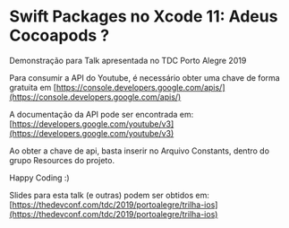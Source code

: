 # Swift Packages no Xcode 11: Adeus Cocoapods ?
Demonstração para Talk apresentada no TDC Porto Alegre 2019

Para consumir a API do Youtube, é necessário obter uma chave de forma gratuita em [https://console.developers.google.com/apis/](https://console.developers.google.com/apis/)

A documentação da API pode ser encontrada em: [https://developers.google.com/youtube/v3](https://developers.google.com/youtube/v3)

Ao obter a chave de api, basta inserir no Arquivo Constants, dentro do grupo Resources do projeto.

Happy Coding :)

Slides para esta talk (e outras) podem ser obtidos em: [https://thedevconf.com/tdc/2019/portoalegre/trilha-ios](https://thedevconf.com/tdc/2019/portoalegre/trilha-ios)
